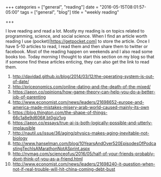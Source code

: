 +++
categories = ["general", "reading"]
date = "2016-05-15T08:01:57-05:00"
tags = ["general", "blog"]
title = "weekly reading"

+++

I love reading and read a lot. Mostly my reading is on topics related to programming, science, and social science. When I find an article worth reading I use (pocket)[https://getpocket.com] to store the article. Once I have 5-10 articles to read, I read them and then share them to twitter or facebook. Most of the reading happen on weekends and I also read some books too. Today morning I thought to start this section on my blog so that if someone find these articles enticing, they can also get the link to read them.

1. http://davidad.github.io/blog/2014/03/12/the-operating-system-is-out-of-date/
2. http://priceonomics.com/online-dating-and-the-death-of-the-mixed/
3. https://aeon.co/opinions/how-game-theory-can-help-you-do-a-better-job-of-parenting
4. http://www.economist.com/news/leaders/21698652-europe-and-america-made-mistakes-misery-arab-world-caused-mainly-its-own
5. https://blog.thington.com/the-shape-of-things-66c1a8e9d606#.bt0gjz1vg
6. https://aeon.co/essays/true-ai-is-both-logically-possible-and-utterly-implausible
7. http://nautil.us/issue/36/aging/physics-makes-aging-inevitable-not-biology
8. http://www.hanselman.com/blog/10YearsAndOver520EpisodesOfPodcastingTechIsAMarathonNotASprint.aspx
9. http://nymag.com/scienceofus/2016/05/half-of-your-friends-probably-dont-think-of-you-as-a-friend.html
10. http://www.economist.com/news/leaders/21698240-it-question-when-not-if-real-trouble-will-hit-china-coming-debt-bust


